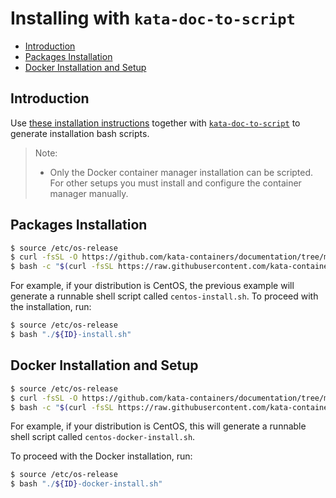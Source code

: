 # Installing with `kata-doc-to-script`

* [Introduction](#introduction)
* [Packages Installation](#packages-installation)
* [Docker Installation and Setup](#docker-installation-and-setup)

## Introduction
Use [these installation instructions](README.md#supported-distributions) together with
[`kata-doc-to-script`](https://github.com/kata-containers/tests/blob/master/.ci/kata-doc-to-script.sh)
to generate installation bash scripts.

> Note:
> - Only the Docker container manager installation can be scripted. For other setups you must
> install and configure the container manager manually.

## Packages Installation

```bash
$ source /etc/os-release
$ curl -fsSL -O https://github.com/kata-containers/documentation/tree/master/install/${ID}-installation-guide.md
$ bash -c "$(curl -fsSL https://raw.githubusercontent.com/kata-containers/tests/master/.ci/kata-doc-to-script.sh) ${ID}-installation-guide.md ${ID}-install.sh"
```

For example, if your distribution is CentOS, the previous example will generate a runnable shell script called `centos-install.sh`.
To proceed with the installation, run:

```bash
$ source /etc/os-release
$ bash "./${ID}-install.sh"
```

## Docker Installation and Setup

```bash
$ source /etc/os-release
$ curl -fsSL -O https://github.com/kata-containers/documentation/tree/master/install/docker${ID}-docker-install.md
$ bash -c "$(curl -fsSL https://raw.githubusercontent.com/kata-containers/tests/master/.ci/kata-doc-to-script.sh) ${ID}-docker-install.md ${ID}-docker-install.sh"
```

For example, if your distribution is CentOS, this will generate a runnable shell script called `centos-docker-install.sh`.

To proceed with the Docker installation, run:

```bash
$ source /etc/os-release
$ bash "./${ID}-docker-install.sh"
```
